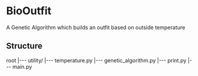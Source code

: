 # BioOutfit
A Genetic Algorithm which builds an outfit based on outside temperature

## Structure

root
|--- utility/
     |--- temperature.py
     |--- genetic_algorithm.py
     |--- print.py
|--- main.py
